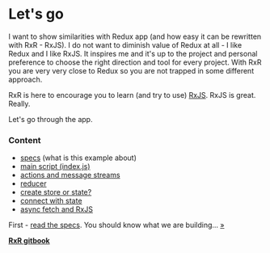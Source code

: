 # Let's go

I want to show similarities with Redux app (and how easy it can be rewritten with RxR - RxJS). I do not want to diminish value of Redux at all - I like Redux and I like RxJS. It inspires me and it's up to the project and personal preference to choose the right direction and tool for every project. With RxR you are very very close to Redux so you are not trapped in some different approach.

RxR is here to encourage you to learn (and try to use) [RxJS](https://github.com/ReactiveX/rxjs). RxJS is great. Really.

Let's go through the app.

### Content

* [specs](../specs/SPECS.md) (what is this example about)
* [main script (index.js)](./appIndex.md)
* [actions and message streams](./actions.md)
* [reducer](./reducer.md)
* [create store or state?](./createState.md)
* [connect with state](./connectWith.md)
* [async fetch and RxJS](./asyncFetch.md)

First - [read the specs](../specs/SPECS.md). You should know what we are building... [&raquo;](../specs/SPECS.md)

[**RxR gitbook**](https://dacz.github.io/rxr/)

